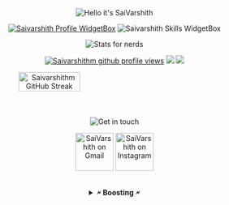 <div align = "center">

<img src="https://readme-typing-svg.demolab.com?font=Poppins&pause=1000&duration=4000&color=00ff99&center=true&width=435&repeat=false&lines=%22Hello+there!+%F0%9F%91%8B%F0%9F%8F%BB%22;%22I'm+SaiVarshith!%22;%22Welcome+to+my+profile!%22" alt="Hello it's SaiVarshith" />

<a href="https://github.com/saivarshithm"><img src="https://github-widgetbox.vercel.app/api/profile?username=saivarshithm&amp;theme=darkmode&amp;data=followers,repositories,stars" alt="Saivarshith Profile WidgetBox"></a>
<img src="https://github-widgetbox.vercel.app/api/skills?languages=python,c,cpp,linux&theme=darkmode" alt="Saivarshith Skills WidgetBox">

<img src="https://readme-typing-svg.demolab.com?font=Poppins&pause=1000&duration=4000&color=00ff99&center=true&width=435&repeat=false&lines=%F0%9F%93%88+Stats+for+nerds+%F0%9F%93%88" alt="Stats for nerds" />

<a href="https://www.github.com/saivarshithm"><img src="https://komarev.com/ghpvc/?username=Just-Msv&style=for-the-badge&color=161c1c&label=👁+PROFILE+VIEWS" alt="Saivarshithm github profile views" /></a>
<a href="https://www.linux.org"><img src="https://img.shields.io/badge/OS-Linux-e06c75?style=for-the-badge&logoColor=00ff99&logo=linux&color=161c1c" /></a>
<a href="https://archlinux.org"><img src="https://img.shields.io/badge/DISTRO-Arch-56b6c2?style=for-the-badge&logo=arch-linux&logoColor=00ff99&color=161c1c" /></a>

<div style="display:flex;">
<img width="49%" src="https://streak-stats.demolab.com/?user=saivarshithm&theme=dark&background=161c1c&hide_border=true&border_radius=16&ring=00ff99&fire=00ff99&currStreakLabel=00ff99" alt="Saivarshithm GitHub Streak">
</div>
<br>



<br>
<br>

<img src="https://readme-typing-svg.demolab.com?font=Poppins&pause=1000&duration=4000&color=00ff99&center=true&width=435&repeat=false&lines=%F0%9F%A4%9D+Get+in+touch!+%F0%9F%A4%9D" alt="Get in touch" />

<a href="mailto:saivarshith.mitukula@gmail.com"><img width="75" src="https://media3.giphy.com/media/McsUx1K5XmZJfDzaoE/giphy.gif?cid=ecf05e47qy4uuo2mv41vg1z3a8ebn3fs7o4sepnmm251ljby&ep=v1_stickers_search&rid=giphy.gif&ct=s" alt="SaiVarshith on Gmail"></a>
<a href="https://www.instagram.com/saivarshithm/"><img width="75" src="https://media0.giphy.com/media/jqVUX17Ze8mw0nXBbJ/giphy.gif?cid=ecf05e4745aq9yp69fnp5w58gu7547fevdjyxgteo49y3ezc&ep=v1_stickers_search&rid=giphy.gif&ct=s" alt="SaiVarshith on Instagram"></a>

<br>



<details><summary><strong>🗲 Boosting 🗲</strong></summary>
</details>

<br>
<br>

</a>

</div>
